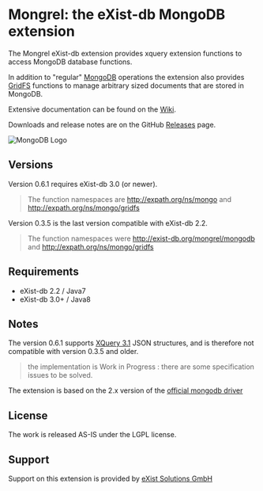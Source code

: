 Mongrel: the eXist-db MongoDB extension
========================================

The Mongrel eXist-db extension provides xquery extension functions to access MongoDB database functions.

In addition to "regular" [MongoDB](https://github.com/dizzzz/Mongrel/wiki/MongoDB) operations the extension also provides [GridFS](https://github.com/dizzzz/Mongrel/wiki/GridFS) functions to manage arbitrary sized documents that are stored in MongoDB.

Extensive documentation can be found on the [Wiki](https://github.com/dizzzz/Mongrel/wiki).

Downloads and release notes are on the GitHub [Releases](https://github.com/dizzzz/Mongrel/releases) page.

![MongoDB Logo](http://s3.amazonaws.com/info-mongodb-com/_com_assets/media/mongodb-logo-rgb.jpeg)

## Versions

Version 0.6.1 requires eXist-db 3.0 (or newer). 
> The function namespaces are http://expath.org/ns/mongo and http://expath.org/ns/mongo/gridfs

Version 0.3.5 is the last version compatible with eXist-db 2.2.
> The function namespaces were http://exist-db.org/mongrel/mongodb and http://expath.org/ns/mongo/gridfs

## Requirements
- eXist-db 2.2 / Java7
- eXist-db 3.0+ / Java8

## Notes
The version 0.6.1 supports [XQuery 3.1](http://www.w3.org/TR/xquery-31/)  JSON structures, and is therefore not compatible with version 0.3.5 and older.

> the implementation is Work in Progress : there are some specification issues to be solved.

The extension is based on the 2.x version of the [official mongodb driver](http://mongodb.github.io/mongo-java-driver/)

## License
The work is released AS-IS under the LGPL license.

## Support
Support on this extension is provided by [eXist Solutions GmbH](http://www.existsolutions.com)
